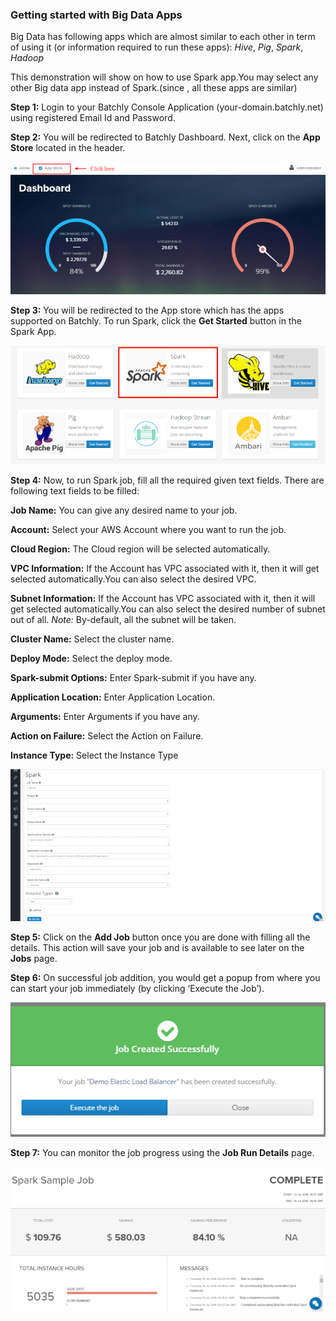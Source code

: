### Getting started with Big Data Apps

Big Data has following apps which are almost similar to each other in term of using it (or information required to run these apps): 
*Hive*, *Pig*, *Spark*, *Hadoop*

This demonstration will show on how to use Spark app.You may select any other Big data app instead of Spark.(since , all these apps are similar)

**Step 1:**  Login to your Batchly Console Application (your-domain.batchly.net) using registered Email Id and Password.

**Step 2:** You will be redirected to Batchly Dashboard. Next, click on the **App Store** located in the header.

![bigdata](../img/jmeter1.png)

**Step 3:** You will be redirected to the App store which has the apps supported on Batchly. To run Spark, click the **Get Started** button in the Spark App.

![bigdata](../img/sparkapp.png)

**Step 4:** Now, to run Spark job, fill all the required given text fields. There are following text fields to be filled: 

**Job Name:** You can give any desired name to your job. 

**Account:** Select your AWS Account where you want to run the job.

**Cloud Region:**  The Cloud region will be selected automatically. 

**VPC Information:** If the Account has VPC associated with it, then it will get selected automatically.You can also select the desired VPC.

**Subnet Information:** If the Account has VPC associated with it, then it will get selected automatically.You can also select the desired number of subnet out of all. 
*Note:* By-default, all the subnet will be taken.

**Cluster Name:** Select the cluster name. 

**Deploy Mode:** Select the deploy mode.

**Spark-submit Options:** Enter Spark-submit if you have any.

**Application Location:** Enter Application Location.

**Arguments:** Enter Arguments if you have any.

**Action on Failure:** Select the Action on Failure.

**Instance Type:** Select the Instance Type

![bigdata](../img/spark.png)

**Step 5:** Click on the **Add Job** button once you are done with filling all the details. This action will save your job and is available to see later on the **Jobs** page.

**Step 6:** On successful job addition, you would get a popup from where you can start your job immediately (by clicking ‘Execute the Job’).

![bigdata](../img/popup.png)

**Step 7:** You can monitor the job progress using the **Job Run Details** page.

![bigdata](../img/sparkdetail.png)

